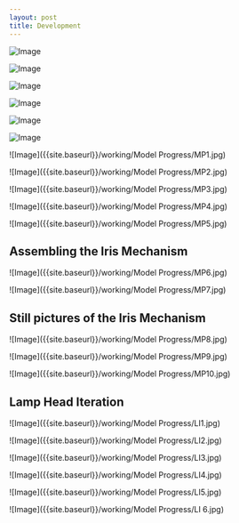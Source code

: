 ```yaml
---
layout: post
title: Development
---
```


![Image]({{site.baseurl}}/working/concepts/f1.JPG)

![Image]({{site.baseurl}}/working/concepts/f2.JPG)

![Image]({{site.baseurl}}/working/concepts/f3.JPG)

![Image]({{site.baseurl}}/working/concepts/f4.JPG)

![Image]({{site.baseurl}}/working/concepts/f5.JPG)

![Image]({{site.baseurl}}/working/concepts/f6.JPG)

![Image]({{site.baseurl}}/working/Model Progress/MP1.jpg)

![Image]({{site.baseurl}}/working/Model Progress/MP2.jpg)

![Image]({{site.baseurl}}/working/Model Progress/MP3.jpg)

![Image]({{site.baseurl}}/working/Model Progress/MP4.jpg)

![Image]({{site.baseurl}}/working/Model Progress/MP5.jpg)


<h2>Assembling the Iris Mechanism </h2>

![Image]({{site.baseurl}}/working/Model Progress/MP6.jpg)

![Image]({{site.baseurl}}/working/Model Progress/MP7.jpg)


<h2>Still pictures of the Iris Mechanism </h2>

![Image]({{site.baseurl}}/working/Model Progress/MP8.jpg)

![Image]({{site.baseurl}}/working/Model Progress/MP9.jpg)

![Image]({{site.baseurl}}/working/Model Progress/MP10.jpg)

<h2>Lamp Head Iteration</h2>

![Image]({{site.baseurl}}/working/Model Progress/LI1.jpg)

![Image]({{site.baseurl}}/working/Model Progress/LI2.jpg)

![Image]({{site.baseurl}}/working/Model Progress/LI3.jpg)

![Image]({{site.baseurl}}/working/Model Progress/LI4.jpg)

![Image]({{site.baseurl}}/working/Model Progress/LI5.jpg)

![Image]({{site.baseurl}}/working/Model Progress/LI 6.jpg)